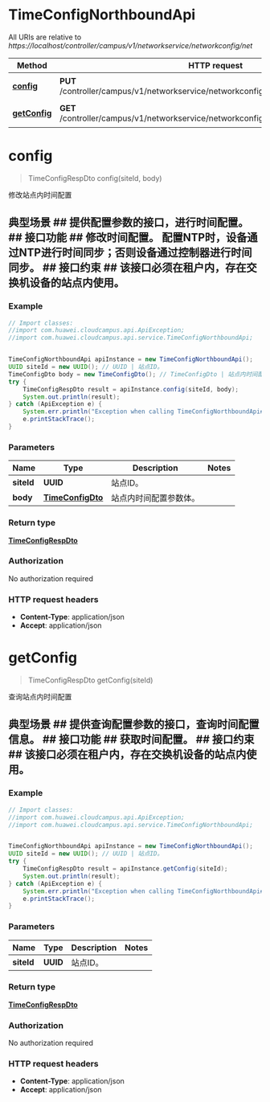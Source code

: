 # TimeConfigNorthboundApi

All URIs are relative to *https://localhost/controller/campus/v1/networkservice/networkconfig/net*

Method | HTTP request | Description
------------- | ------------- | -------------
[**config**](TimeConfigNorthboundApi.md#config) | **PUT** /controller/campus/v1/networkservice/networkconfig/net/time/sites/{siteId}/times | 修改站点内时间配置
[**getConfig**](TimeConfigNorthboundApi.md#getConfig) | **GET** /controller/campus/v1/networkservice/networkconfig/net/time/sites/{siteId}/times | 查询站点内时间配置


<a name="config"></a>
# **config**
> TimeConfigRespDto config(siteId, body)

修改站点内时间配置

## 典型场景 ##    提供配置参数的接口，进行时间配置。 ## 接口功能 ##    修改时间配置。    配置NTP时，设备通过NTP进行时间同步；否则设备通过控制器进行时间同步。 ## 接口约束 ##    该接口必须在租户内，存在交换机设备的站点内使用。 

### Example
```java
// Import classes:
//import com.huawei.cloudcampus.api.ApiException;
//import com.huawei.cloudcampus.api.service.TimeConfigNorthboundApi;


TimeConfigNorthboundApi apiInstance = new TimeConfigNorthboundApi();
UUID siteId = new UUID(); // UUID | 站点ID。
TimeConfigDto body = new TimeConfigDto(); // TimeConfigDto | 站点内时间配置参数体。
try {
    TimeConfigRespDto result = apiInstance.config(siteId, body);
    System.out.println(result);
} catch (ApiException e) {
    System.err.println("Exception when calling TimeConfigNorthboundApi#config");
    e.printStackTrace();
}
```

### Parameters

Name | Type | Description  | Notes
------------- | ------------- | ------------- | -------------
 **siteId** | **UUID**| 站点ID。 |
 **body** | [**TimeConfigDto**](TimeConfigDto.md)| 站点内时间配置参数体。 |

### Return type

[**TimeConfigRespDto**](TimeConfigRespDto.md)

### Authorization

No authorization required

### HTTP request headers

 - **Content-Type**: application/json
 - **Accept**: application/json

<a name="getConfig"></a>
# **getConfig**
> TimeConfigRespDto getConfig(siteId)

查询站点内时间配置

## 典型场景 ##    提供查询配置参数的接口，查询时间配置信息。 ## 接口功能 ##    获取时间配置。 ## 接口约束 ##    该接口必须在租户内，存在交换机设备的站点内使用。 

### Example
```java
// Import classes:
//import com.huawei.cloudcampus.api.ApiException;
//import com.huawei.cloudcampus.api.service.TimeConfigNorthboundApi;


TimeConfigNorthboundApi apiInstance = new TimeConfigNorthboundApi();
UUID siteId = new UUID(); // UUID | 站点ID。
try {
    TimeConfigRespDto result = apiInstance.getConfig(siteId);
    System.out.println(result);
} catch (ApiException e) {
    System.err.println("Exception when calling TimeConfigNorthboundApi#getConfig");
    e.printStackTrace();
}
```

### Parameters

Name | Type | Description  | Notes
------------- | ------------- | ------------- | -------------
 **siteId** | **UUID**| 站点ID。 |

### Return type

[**TimeConfigRespDto**](TimeConfigRespDto.md)

### Authorization

No authorization required

### HTTP request headers

 - **Content-Type**: application/json
 - **Accept**: application/json

